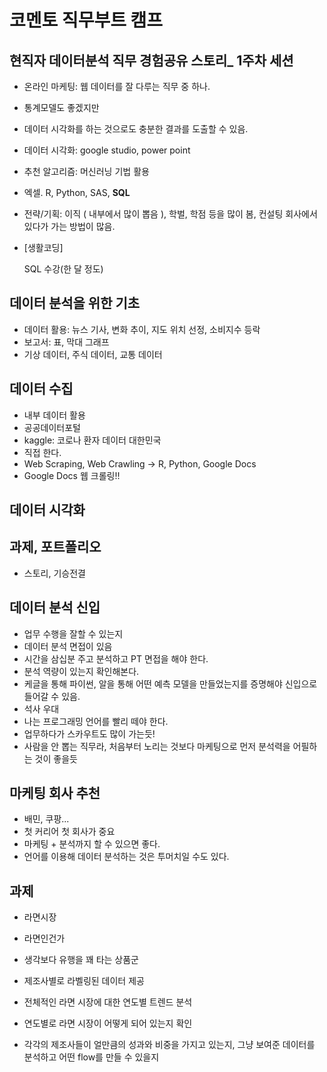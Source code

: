 # 코멘토 직무부트 캠프

## 현직자 데이터분석 직무 경험공유 스토리_ 1주차 세션

- 온라인 마케팅: 웹 데이터를 잘 다루는 직무 중 하나.

- 통계모델도 좋겠지만

- 데이터 시각화를 하는 것으로도 충분한 결과를 도출할 수 있음.

- 데이터 시각화: google studio, power point

- 추천 알고리즘: 머신러닝 기법 활용

- 엑셀. R, Python, SAS, **SQL**

- 전략/기획: 이직 ( 내부에서 많이 뽑음 ), 학벌, 학점 등을 많이 봄, 컨설팅 회사에서 있다가 가는 방법이 많음.

- [생활코딩]

  SQL 수강(한 달 정도)



## 데이터 분석을 위한 기초

- 데이터 활용: 뉴스 기사, 변화 추이, 지도 위치 선정, 소비지수 등락
- 보고서: 표, 막대 그래프
- 기상 데이터, 주식 데이터, 교통 데이터

## 데이터 수집

- 내부 데이터 활용
- 공공데이터포털
- kaggle: 코로나 환자 데이터 대한민국
- 직접 한다.
- Web Scraping, Web Crawling  -> R, Python, Google Docs
- Google Docs 웹 크롤링!!

## 데이터 시각화

## 과제, 포트폴리오

- 스토리, 기승전결

## 데이터 분석 신입

- 업무 수행을 잘할 수 있는지
- 데이터 분석 면접이 있음
- 시간을 삼십분 주고 분석하고 PT 면접을 해야 한다.
- 분석 역량이 있는지 확인해본다. 
- 케글을 통해 파이썬, 알을 통해 어떤 예측 모델을 만들었는지를 증명해야 신입으로 들어갈 수 있음.
- 석사 우대
- 나는 프로그래밍 언어를 빨리 떼야 한다.
- 업무하다가 스카우트도 많이 가는듯!
- 사람을 안 뽑는 직무라, 처음부터 노리는 것보다 마케팅으로 먼저 분석력을 어필하는 것이 좋을듯

## 마케팅 회사 추천

- 배민, 쿠팡...
- 첫 커리어 첫 회사가 중요
- 마케팅 + 분석까지 할 수 있으면 좋다.
- 언어를 이용해 데이터 분석하는 것은 투머치일 수도 있다. 

## 과제

- 라면시장

- 라면인건가

- 생각보다 유행을 꽤 타는 상품군

- 제조사별로 라벨링된 데이터 제공

- 전체적인 라면 시장에 대한 연도별 트렌드 분석

- 연도별로 라면 시장이 어떻게 되어 있는지 확인

- 각각의 제조사들이 얼만큼의 성과와 비중을 가지고 있는지, 그냥 보여준 데이터를 분석하고 어떤 flow를 만들 수 있을지 

  